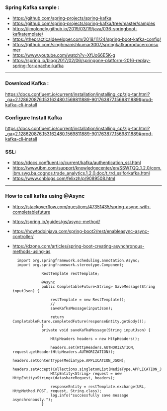 ### Spring Kafka sample :
- https://github.com/spring-projects/spring-kafka
- https://github.com/spring-projects/spring-kafka/tree/master/samples
- https://jimolonely.github.io/2019/03/19/java/036-springboot-kafkatemplate/
- https://thepracticaldeveloper.com/2018/11/24/spring-boot-kafka-config/
- https://github.com/singhmanishkumar3007/springkafkaproducerconsumer
- https://www.youtube.com/watch?v=XfUo66E5K-g
- https://spring.io/blog/2017/02/06/springone-platform-2016-replay-spring-for-apache-kafka
---------------------------------------------------

### Download Kafka :
https://docs.confluent.io/current/installation/installing_cp/zip-tar.html?_ga=2.128620876.153162480.1569811889-901763877.1569811889#prod-kafka-cli-install

### Configure Install Kafka
https://docs.confluent.io/current/installation/installing_cp/zip-tar.html?_ga=2.128620876.153162480.1569811889-901763877.1569811889#prod-kafka-cli-install

### SSL:
- https://docs.confluent.io/current/kafka/authentication_ssl.html
- https://www.ibm.com/support/knowledgecenter/en/SSWTQQ_1.2.0/com.ibm.swg.ba.cognos.trade_analytics.1.2.0.doc/t_trd_sslforkafka.html
- https://www.cnblogs.com/felixzh/p/9089508.html

---------------------------------------------------
### How to call kafka using @Async

 - https://stackoverflow.com/questions/47351435/spring-async-with-completablefuture
 - https://spring.io/guides/gs/async-method/
 - https://howtodoinjava.com/spring-boot2/rest/enableasync-async-controller/
 - https://dzone.com/articles/spring-boot-creating-asynchronous-methods-using-as
 
      

         import org.springframework.scheduling.annotation.Async;
         import org.springframework.stereotype.Component;

					RestTemplate restTemplate;

					@Async
					public CompletableFuture<String> SaveMessage(String inputJson) {

						restTemplate = new RestTemplate();
						//
						saveKafkaMessage(inputJson);
						
						return CompletableFuture.completedFuture(responseEntity.getBody());
					}
					private void saveKafkaMessage(String inputJson) {
						
						HttpHeaders headers = new HttpHeaders();
						
						headers.set(HttpHeaders.AUTHORIZATION, request.getHeader(HttpHeaders.AUTHORIZATION));
						headers.setContentType(MediaType.APPLICATION_JSON);
						headers.setAccept(Collections.singletonList(MediaType.APPLICATION_JSON));
						HttpEntity<String> request = new HttpEntity<String>(datashareRequest, headers);
					
						responseEntity = restTemplate.exchange(URL, HttpMethod.POST, request, String.class);
						log.info("successfully save message asynchronously.");
					}
